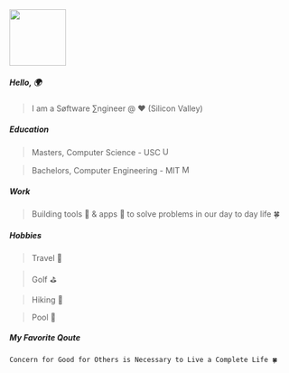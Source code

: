 
<img src="https://github.com/user-attachments/assets/fb5fdab0-c773-430a-af68-d734e25bba6c" width="100">


##### Hello, 🌍

> I am a Søftware ∑ngineer @ ❤️ (Silicon Valley)

##### Education

> Masters, Computer Science - USC <img width="15" height="15" alt="USC_Trojan_Logo" src="https://github.com/user-attachments/assets/2268e526-942c-4d4b-84f4-08584a948b1a" />

> Bachelors, Computer Engineering - MIT <img width="15" height="15" alt="MIT_Logo" src="https://github.com/user-attachments/assets/2adb1d9b-62c2-4393-8c21-56c0c1f4b05c" />


##### Work

> Building tools 🔧 & apps 📲 to solve problems in our day to day life 🍀

##### Hobbies

> Travel 🛫

> Golf ⛳️

> Hiking 🗻

> Pool 🌊 

##### My Favorite Qoute
```
Concern for Good for Others is Necessary to Live a Complete Life 🍀
```
<p align="left">
  <div class="cartoon hb">
    <div class="wing-bottom ha hb"></div>
    <div class="wing-top ha hb">
      <div class="dots r"></div>
    </div>
    <div class="wing-bottom ha hb"></div>
    <div class="wing-top ha hb">
      <div class="dots r"></div>
    </div>
    <div class="body r ha hb"></div>
    <div class="antenna r ha hb"></div>
  </div>
</p>
